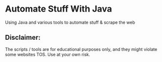 # Automate Stuff With Java
Using Java and various tools to automate stuff &amp; scrape the web

## Disclaimer:
The scripts / tools are for educational purposes only, and they might violate some websites TOS. Use at your own risk.


